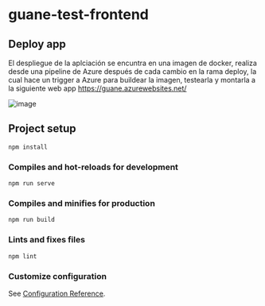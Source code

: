 # guane-test-frontend

## Deploy app

El despliegue de la aplciación se encuntra en una imagen de docker, realiza desde una pipeline de Azure después de cada cambio en la rama deploy, la cual hace un trigger a Azure para buildear la imagen, testearla y montarla a la siguiente web app https://guane.azurewebsites.net/

![image](https://user-images.githubusercontent.com/44074556/139187892-1211a5f1-5bc2-4e3a-b285-5c8cd9737b59.png)


## Project setup
```
npm install
```

### Compiles and hot-reloads for development
```
npm run serve
```

### Compiles and minifies for production
```
npm run build
```

### Lints and fixes files
```
npm lint
```

### Customize configuration
See [Configuration Reference](https://cli.vuejs.org/config/).
